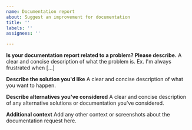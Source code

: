 ```yaml
---
name: Documentation report
about: Suggest an improvement for documentation
title: ''
labels: ''
assignees: ''

---
```


**Is your documentation report related to a problem? Please describe.**
A clear and concise description of what the problem is. Ex. I'm always frustrated when [...]

**Describe the solution you'd like**
A clear and concise description of what you want to happen.

**Describe alternatives you've considered**
A clear and concise description of any alternative solutions or documentation you've considered.

**Additional context**
Add any other context or screenshots about the documentation request here.
